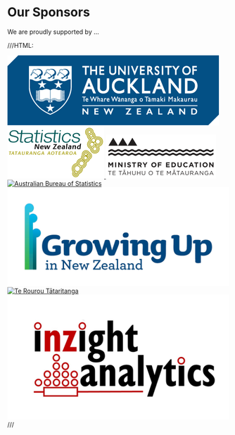 # Our Sponsors

We are proudly supported by &hellip;

///HTML:

<div class="sponsors">
  <a href="https://auckland.ac.nz">
    <img src="../../img/uoa_logo.png" alt="University of Auckland">
  </a>

  <a href="https://stats.govt.nz">
    <img src="../../img/stats_nz.png" alt="Statistics New Zealand">
  </a>

  <a href="https://minedu.govt.nz">
    <img src="../../img/minedu_logo.png" alt="Ministry of Education">
  </a>

  <a href="https://abs.gov.au">
    <img src="https://oversixtydev.blob.core.windows.net/media/7831220/1.jpg" alt="Australian Bureau of Statistics">
  </a>

  <a href="https://growingup.co.nz">
    <img src="../../img/guinz_logo.png" alt="Growing Up in New Zealand">
  </a>

  <a href="https://terourou.org">
    <img src="https://terourou.org/img/logo.png" alt="Te Rourou Tātaritanga">
  </a>

  <a href="#">
    <img src="../../img/inzight_analytics_logo.png" alt="iNZight Analytics">
  </a>
</div>
///
